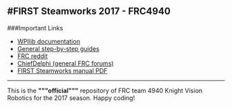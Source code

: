 #FIRST Steamworks 2017 - FRC4940
---
###Important Links
* [WPIlib documentation](http://first.wpi.edu/FRC/roborio/release/docs/java/)
* [General step-by-step guides](http://wpilib.screenstepslive.com/s/4485)
* [FRC reddit](http://reddit.com/r/frc)
* [ChiefDelphi (general FRC forums)](https://www.chiefdelphi.com/forums/index.php?)
* [FIRST Steamworks manual PDF](https://firstfrc.blob.core.windows.net/frc2017/Manual/2017FRCGameSeasonManual.pdf)

---
This is the **"""official"""** repository of FRC team 4940 Knight Vision Robotics for the 2017 season. Happy coding!
